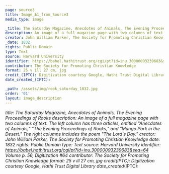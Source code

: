```yaml
---
page: source3
title: Image_№1_from_Source3
media_type: image

_title: The Saturday Magazine, Anecdotes of Animals, The Evening Proceedings of Rooks
description: An image of a full magazine page with two columns of text. The left column has three articles, entitled "Anecdotes of Animals," "The Evening Proceedings of Rooks," and "Mungo Park in the Desert." The right columns includes the poem "The Lord's Day."
creator: John William Parker, The Society for Promoting Christian Knowledge 
_date: 1832
rights: Public Domain
type: Text
source: Harvard University
identifier: https://babel.hathitrust.org/cgi/pt?id=inu.30000093239683&seq=64 Volume p. 56, Digitization #64
contributor: The Society for Promoting Christian Knowledge
format: 25 v ill 27 cm, jpg
credit_(IPTC): Digitization courtesy Google, Hathi Trust Digital Library
date_created_(IPTC):

_path: /assets/img/rook_saturday_1832.jpg
order: '01'
layout: image_description
---
```


_title: The Saturday Magazine, Anecdotes of Animals, The Evening Proceedings of Rooks
description: An image of a full magazine page with two columns of text. The left column has three articles, entitled "Anecdotes of Animals," "The Evening Proceedings of Rooks," and "Mungo Park in the Desert." The right columns includes the poem "The Lord's Day."
creator: John William Parker, The Society for Promoting Christian Knowledge 
_date: 1832
rights: Public Domain
type: Text
source: Harvard University
identifier: https://babel.hathitrust.org/cgi/pt?id=inu.30000093239683&seq=64 Volume p. 56, Digitization #64
contributor: The Society for Promoting Christian Knowledge
format: 25 v ill 27 cm, jpg
credit_(IPTC): Digitization courtesy Google, Hathi Trust Digital Library
date_created_(IPTC):


